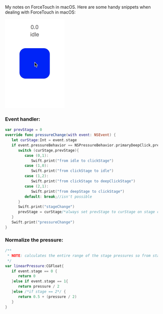 My notes on ForceTouch in macOS<!--more-->. Here are some handy snippets when dealing with ForceTouch in macOS:

<img width="195" alt="img" src="https://raw.githubusercontent.com/stylekit/img/master/ForceTouchEvent_anim.gif">



### Event handler:

```swift
var prevStage = 0
override func pressureChange(with event: NSEvent) {
   let curStage:Int = event.stage
   if event.pressureBehavior == NSPressureBehavior.primaryDeepClick,prevStage != curStage {
      switch (curStage,prevStage){
         case (0,1):
            Swift.print("from idle to clickStage")
         case (1,0):
            Swift.print("from clickStage to idle")
         case (1,2):
            Swift.print("from clickStage to deepClickStage")
         case (2,1):
            Swift.print("from deepStage to clickStage")
         default: break;//isn't possible
      }
      Swift.print("stageChange")
      prevStage = curStage/*always set prevStage to curStage on stage change*/
   }
   Swift.print("pressureChange")
}
```

### Normalize the pressure:

```swift
/**
 * NOTE: calculates the entire range of the stage pressures so from stage 0 to 1 the pressure goes from 0 to 0.5 and from stage 1 to 2 the linear pressure goes from 0.5 to 1 this makes it easier to scale things in a linear fashion from 0 to 1 in the entire stage range
 */
var linearPressure:CGFloat{
   if event.stage == 0 {
      return 0
   }else if event.stage == 1{
      return pressure / 2
   }else /*if stage == 2*/ {
      return 0.5 + (pressure / 2)
   }
}
```